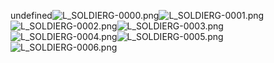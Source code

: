 undefined![L_SOLDIERG-0000.png](https://raw.githubusercontent.com/Klokinator/FE-Repo/main/Portrait%20Repository/FE09%20Mugs%20(Path%20of%20Radiance)/FE9%20Vanilla%20Mugs%20(Ingame%20Rips)/Soldier%202/L_SOLDIERG-0000.png "L_SOLDIERG-0000.png")![L_SOLDIERG-0001.png](https://raw.githubusercontent.com/Klokinator/FE-Repo/main/Portrait%20Repository/FE09%20Mugs%20(Path%20of%20Radiance)/FE9%20Vanilla%20Mugs%20(Ingame%20Rips)/Soldier%202/L_SOLDIERG-0001.png "L_SOLDIERG-0001.png")![L_SOLDIERG-0002.png](https://raw.githubusercontent.com/Klokinator/FE-Repo/main/Portrait%20Repository/FE09%20Mugs%20(Path%20of%20Radiance)/FE9%20Vanilla%20Mugs%20(Ingame%20Rips)/Soldier%202/L_SOLDIERG-0002.png "L_SOLDIERG-0002.png")![L_SOLDIERG-0003.png](https://raw.githubusercontent.com/Klokinator/FE-Repo/main/Portrait%20Repository/FE09%20Mugs%20(Path%20of%20Radiance)/FE9%20Vanilla%20Mugs%20(Ingame%20Rips)/Soldier%202/L_SOLDIERG-0003.png "L_SOLDIERG-0003.png")![L_SOLDIERG-0004.png](https://raw.githubusercontent.com/Klokinator/FE-Repo/main/Portrait%20Repository/FE09%20Mugs%20(Path%20of%20Radiance)/FE9%20Vanilla%20Mugs%20(Ingame%20Rips)/Soldier%202/L_SOLDIERG-0004.png "L_SOLDIERG-0004.png")![L_SOLDIERG-0005.png](https://raw.githubusercontent.com/Klokinator/FE-Repo/main/Portrait%20Repository/FE09%20Mugs%20(Path%20of%20Radiance)/FE9%20Vanilla%20Mugs%20(Ingame%20Rips)/Soldier%202/L_SOLDIERG-0005.png "L_SOLDIERG-0005.png")![L_SOLDIERG-0006.png](https://raw.githubusercontent.com/Klokinator/FE-Repo/main/Portrait%20Repository/FE09%20Mugs%20(Path%20of%20Radiance)/FE9%20Vanilla%20Mugs%20(Ingame%20Rips)/Soldier%202/L_SOLDIERG-0006.png "L_SOLDIERG-0006.png")